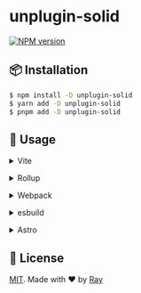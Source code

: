 # unplugin-solid

[![NPM version](https://img.shields.io/npm/v/unplugin-solid?color=a1b858&label=)](https://www.npmjs.com/package/unplugin-solid)

## 📦 Installation

```bash
$ npm install -D unplugin-solid
$ yarn add -D unplugin-solid
$ pnpm add -D unplugin-solid
```

## 🚀 Usage

<details>
<summary>Vite</summary><br>

```ts
// vite.config.ts
import Solid from "unplugin-solid/vite";

export default defineConfig({
  plugins: [
    Solid({
      /* options */
    }),
  ],
});
```

<br></details>

<details>
<summary>Rollup</summary><br>

```ts
// rollup.config.js
import Solid from "unplugin-solid/rollup";

export default {
  plugins: [
    Solid({
      /* options */
    }),
    // other plugins
  ],
};
```

<br></details>


<details>
<summary>Webpack</summary><br>

```ts
// webpack.config.js
module.exports = {
  /* ... */
  plugins: [
    require("unplugin-solid/webpack")({
      /* options */
    }),
  ],
};
```

<br></details>

<details>
<summary>esbuild</summary><br>

```ts
// esbuild.config.js
import { build } from "esbuild";

build({
  /* ... */
  plugins: [
    require("unplugin-solid/esbuild")({
      /* options */
    }),
  ],
});
```

<br></details>


<details>
<summary>Astro</summary><br>

```ts
// astro.config.mjs
import Solid from "unplugin-solid/astro";

export default defineConfig({
  integrations: [
    Solid({
      /* options */
    }),
  ],
});
```

<br></details>

## 📝 License

[MIT](./LICENSE). Made with ❤️ by [Ray](https://github.com/so1ve)
